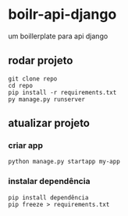 # boilr-api-django
um boillerplate para api django

## rodar projeto
```shell
git clone repo
cd repo
pip install -r requirements.txt
py manage.py runserver
```

## atualizar projeto
### criar app
```shell
python manage.py startapp my-app
```
### instalar dependência
```shell
pip install dependência
pip freeze > requirements.txt
```